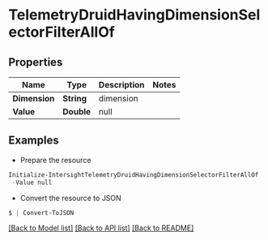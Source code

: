 # TelemetryDruidHavingDimensionSelectorFilterAllOf
## Properties

Name | Type | Description | Notes
------------ | ------------- | ------------- | -------------
**Dimension** | **String** | dimension | 
**Value** | **Double** | null | 

## Examples

- Prepare the resource
```powershell
Initialize-IntersightTelemetryDruidHavingDimensionSelectorFilterAllOf  -Dimension null `
 -Value null
```

- Convert the resource to JSON
```powershell
$ | Convert-ToJSON
```

[[Back to Model list]](../README.md#documentation-for-models) [[Back to API list]](../README.md#documentation-for-api-endpoints) [[Back to README]](../README.md)

